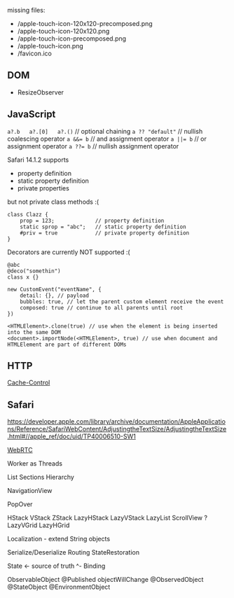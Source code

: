 missing files:
* /apple-touch-icon-120x120-precomposed.png
* /apple-touch-icon-120x120.png
* /apple-touch-icon-precomposed.png
* /apple-touch-icon.png
* /favicon.ico


DOM
---
* ResizeObserver


JavaScript
----------
`a?.b   a?.[0]   a?.()` // optional chaining
`a ?? "default"` // nullish coalescing operator
`a &&= b` // and assignment operator
`a ||= b` // or assignment operator
`a ??= b` // nullish assignment operator

Safari 14.1.2 supports
- property definition
- static property definition
- private properties

but not private class methods :(

```
class Clazz {
    prop = 123;             // property definition
    static sprop = "abc";   // static property definition
    #priv = true            // private property definition
}
```

Decorators are currently NOT supported :(
```
@abc
@deco("somethin")
class x {}
```

```
new CustomEvent("eventName", {
    detail: {}, // payload
    bubbles: true, // let the parent custom element receive the event
    composed: true // continue to all parents until root
})
```

```
<HTMLElement>.clone(true) // use when the element is being inserted into the same DOM
<document>.importNode(<HTMLElement>, true) // use when document and HTMLElement are part of different DOMs
```


HTTP
----
[Cache-Control](https://tools.ietf.org/html/rfc7234)


Safari
------
https://developer.apple.com/library/archive/documentation/AppleApplications/Reference/SafariWebContent/AdjustingtheTextSize/AdjustingtheTextSize.html#//apple_ref/doc/uid/TP40006510-SW1


[WebRTC](https://github.com/JGH153/web-components-webrtc)



Worker as Threads

List
    Sections
    Hierarchy

NavigationView

PopOver

HStack
VStack
ZStack
LazyHStack
LazyVStack
LazyList
ScrollView ?
LazyVGrid
LazyHGrid


Localization - extend String objects

Serialize/Deserialize
Routing
StateRestoration


State <- source of truth
    ^- Binding

ObservableObject
    @Published
    objectWillChange
@ObservedObject
@StateObject
@EnvironmentObject
